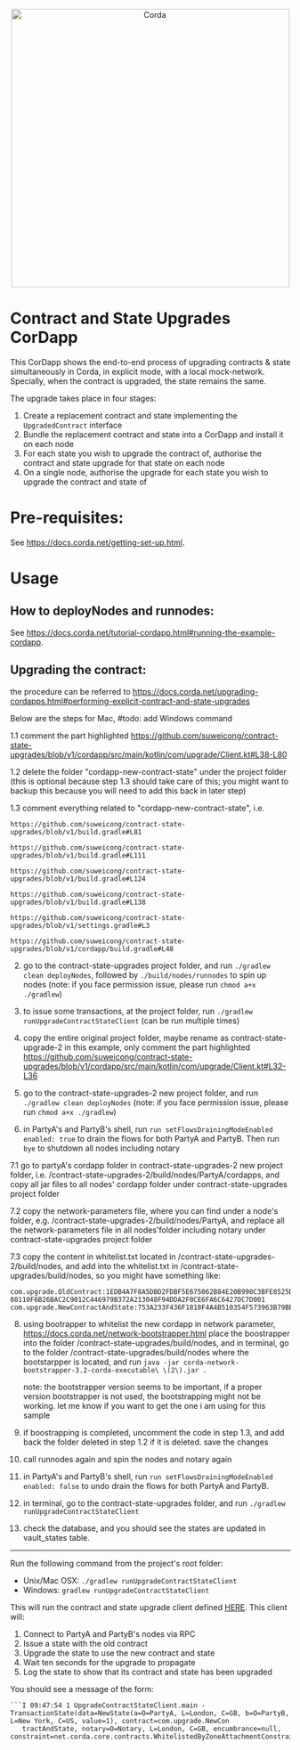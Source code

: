 <p align="center">
  <img src="https://www.corda.net/wp-content/uploads/2016/11/fg005_corda_b.png" alt="Corda" width="500">
</p>

# Contract and State Upgrades CorDapp

This CorDapp shows the end-to-end process of upgrading contracts & state simultaneously in Corda, in explicit mode, with a local mock-network. Specially, when the contract is upgraded, the state remains the same. 

The upgrade takes place in four stages:

1. Create a replacement contract and state implementing the `UpgradedContract` interface
2. Bundle the replacement contract and state into a CorDapp and install it on each node
3. For each state you wish to upgrade the contract of, authorise the contract and state upgrade for that state on each node
4. On a single node, authorise the upgrade for each state you wish to upgrade the contract and state of

# Pre-requisites:
  
See https://docs.corda.net/getting-set-up.html.

# Usage

## How to deployNodes and runnodes:

See https://docs.corda.net/tutorial-cordapp.html#running-the-example-cordapp.

## Upgrading the contract:

the procedure can be referred to https://docs.corda.net/upgrading-cordapps.html#performing-explicit-contract-and-state-upgrades

Below are the steps for Mac, #todo: add Windows command

1.1 comment the part highlighted https://github.com/suweicong/contract-state-upgrades/blob/v1/cordapp/src/main/kotlin/com/upgrade/Client.kt#L38-L80
  
1.2 delete the folder "cordapp-new-contract-state" under the project folder (this is optional because step 1.3 should take care of this; you might want to backup this because you will need to add this back in later step)

1.3 comment everything related to "cordapp-new-contract-state", i.e. 
	
	https://github.com/suweicong/contract-state-upgrades/blob/v1/build.gradle#L81

	https://github.com/suweicong/contract-state-upgrades/blob/v1/build.gradle#L111

	https://github.com/suweicong/contract-state-upgrades/blob/v1/build.gradle#L124

	https://github.com/suweicong/contract-state-upgrades/blob/v1/build.gradle#L138

	https://github.com/suweicong/contract-state-upgrades/blob/v1/settings.gradle#L3

	https://github.com/suweicong/contract-state-upgrades/blob/v1/cordapp/build.gradle#L48
 
2. go to the contract-state-upgrades project folder, and run `./gradlew clean deployNodes`, followed by `./build/nodes/runnodes` to spin up nodes
(note: if you face permission issue, please run `chmod a+x ./gradlew`)

3. to issue some transactions, at the project folder, run `./gradlew runUpgradeContractStateClient` (can be run multiple times)

4. copy the entire original project folder, maybe rename as contract-state-upgrade-2 in this example, only comment the part highlighted https://github.com/suweicong/contract-state-upgrades/blob/v1/cordapp/src/main/kotlin/com/upgrade/Client.kt#L32-L36

5. go to the contract-state-upgrades-2 new project folder, and run `./gradlew clean deployNodes`
	(note: if you face permission issue, please run `chmod a+x ./gradlew`) 

6. in PartyA's and PartyB's shell, run `run setFlowsDrainingModeEnabled enabled: true` to drain the flows for both PartyA and PartyB. Then run `bye` to shutdown all nodes including notary 

7.1 go to partyA's cordapp folder in contract-state-upgrades-2 new project folder, i.e. /contract-state-upgrades-2/build/nodes/PartyA/cordapps, and copy all jar files to all nodes' cordapp folder under contract-state-upgrades project folder

7.2 copy the network-parameters file, where you can find under a node's folder, e.g. /contract-state-upgrades-2/build/nodes/PartyA, and replace all the network-parameters file in all nodes'folder including notary under contract-state-upgrades project folder

7.3 copy the content in whitelist.txt located in /contract-state-upgrades-2/build/nodes, and add into the whitelist.txt in /contract-state-upgrades/build/nodes, so you might have something like:

	com.upgrade.OldContract:1EDB4A7F8A5DBD2FDBF5E675062B84E20B990C3BFE8525DB3C7936D9B06D788D, 08110F6B26BAC2C9012C446979B372A213048F94DDA2F0CE6FA6C6427DC7D001
	com.upgrade.NewContractAndState:753A233F436F1818F4A4B510354F573963B79BE29E8D459B979641AAD7AEEB96

8. using bootrapper to whitelist the new cordapp in network parameter, https://docs.corda.net/network-bootstrapper.html
 place the boostrapper into the folder /contract-state-upgrades/build/nodes, and in terminal, go to the folder /contract-state-upgrades/build/nodes where the bootstarpper is located, and run `java -jar corda-network-bootstrapper-3.2-corda-executable\ \(2\).jar .`
  
	note: the bootstrapper version seems to be important, if a proper version bootstrapper is not used, the bootstrapping might not be working. let me know if you want to get the one i am using for this sample

9. if boostrapping is completed, uncomment the code in step 1.3, and add back the folder deleted in step 1.2 if it is deleted. save the changes

10. call runnodes again and spin the nodes and notary again

11. in PartyA's and PartyB's shell, run `run setFlowsDrainingModeEnabled enabled: false` to undo drain the flows for both PartyA and PartyB.

12. in terminal, go to the contract-state-upgrades folder, and run `./gradlew runUpgradeContractStateClient`

13. check the database, and you should see the states are updated in vault_states table.

----------------------------------------------------------------------------------------------------

Run the following command from the project's root folder:

* Unix/Mac OSX: `./gradlew runUpgradeContractStateClient`
* Windows: `gradlew runUpgradeContractStateClient`

This will run the contract and state upgrade client defined [HERE](https://github.com/amolpednekar/contract-state-upgrades/blob/master/cordapp/src/main/kotlin/com/upgrade/Client.kt). This
client will:

1. Connect to PartyA and PartyB's nodes via RPC
2. Issue a state with the old contract
3. Upgrade the state to use the new contract and state
4. Wait ten seconds for the upgrade to propagate
5. Log the state to show that its contract and state has been upgraded

You should see a message of the form:

    ```I 09:47:54 1 UpgradeContractStateClient.main - TransactionState(data=NewState(a=O=PartyA, L=London, C=GB, b=O=PartyB, L=New York, C=US, value=1), contract=com.upgrade.NewCon
       tractAndState, notary=O=Notary, L=London, C=GB, encumbrance=null, constraint=net.corda.core.contracts.WhitelistedByZoneAttachmentConstraint@649b5891)```
